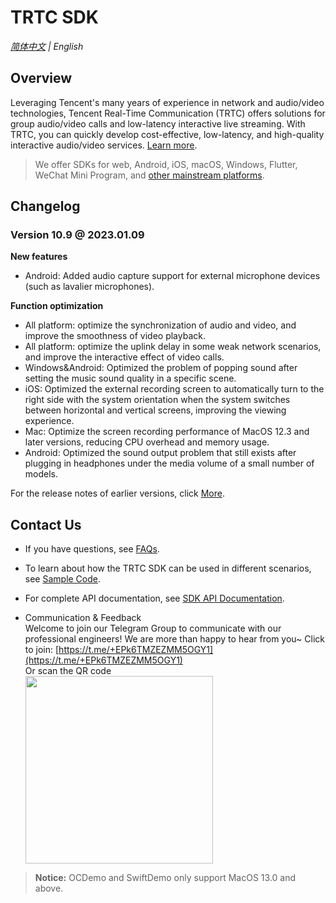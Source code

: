 # TRTC SDK

_[简体中文](README-zh_CN.md) | English_
## Overview

Leveraging Tencent's many years of experience in network and audio/video technologies, Tencent Real-Time Communication (TRTC) offers solutions for group audio/video calls and low-latency interactive live streaming. With TRTC, you can quickly develop cost-effective, low-latency, and high-quality interactive audio/video services. [Learn more](https://www.tencentcloud.com/document/product/647/35078).

> We offer SDKs for web, Android, iOS, macOS, Windows, Flutter, WeChat Mini Program, and [other mainstream platforms](https://github.com/LiteAVSDK?q=TRTC_&type=all&sort=).



## Changelog
### Version 10.9 @ 2023.01.09

**New features**

- Android: Added audio capture support for external microphone devices (such as lavalier microphones).

**Function optimization**

- All platform: optimize the synchronization of audio and video, and improve the smoothness of video playback.
- All platform: optimize the uplink delay in some weak network scenarios, and improve the interactive effect of video calls.
- Windows&Android: Optimized the problem of popping sound after setting the music sound quality in a specific scene.
- iOS: Optimized the external recording screen to automatically turn to the right side with the system orientation when the system switches between horizontal and vertical screens, improving the viewing experience.
- Mac: Optimize the screen recording performance of MacOS 12.3 and later versions, reducing CPU overhead and memory usage.
- Android: Optimized the sound output problem that still exists after plugging in headphones under the media volume of a small number of models.

For the release notes of earlier versions, click [More](https://www.tencentcloud.com/document/product/647/39426).


## Contact Us
- If you have questions, see [FAQs](https://www.tencentcloud.com/document/product/647/36057).

- To learn about how the TRTC SDK can be used in different scenarios, see [Sample Code](https://www.tencentcloud.com/document/product/647/42963).

- For complete API documentation, see [SDK API Documentation](https://www.tencentcloud.com/document/product/647/35119).

- Communication & Feedback   
Welcome to join our Telegram Group to communicate with our professional engineers! We are more than happy to hear from you~
Click to join: [https://t.me/+EPk6TMZEZMM5OGY1](https://t.me/+EPk6TMZEZMM5OGY1)   
Or scan the QR code   
  <img src="https://qcloudimg.tencent-cloud.cn/raw/79cbfd13877704ff6e17f30de09002dd.jpg" width="300px">    

>**Notice:** 
> OCDemo and SwiftDemo only support MacOS 13.0 and above.
